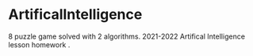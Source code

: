 # ArtificalIntelligence

8 puzzle game solved with 2 algorithms.
2021-2022 Artifical Intelligence lesson homework .
